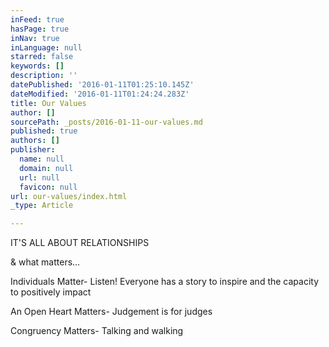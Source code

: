 ```yaml
---
inFeed: true
hasPage: true
inNav: true
inLanguage: null
starred: false
keywords: []
description: ''
datePublished: '2016-01-11T01:25:10.145Z'
dateModified: '2016-01-11T01:24:24.283Z'
title: Our Values
author: []
sourcePath: _posts/2016-01-11-our-values.md
published: true
authors: []
publisher:
  name: null
  domain: null
  url: null
  favicon: null
url: our-values/index.html
_type: Article

---
```

IT'S ALL ABOUT RELATIONSHIPS

& what matters... 

Individuals Matter- Listen! Everyone has a
story to inspire and the capacity to positively impact

An Open Heart Matters- Judgement is for
judges

Congruency Matters- Talking and walking